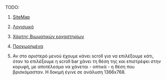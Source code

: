 TODO:

1. [SiteMap](https://pe86.github.io/linux/SiteMap/)

2. [Λογισμικό](https://pe86.github.io/linux/Λογισμικό/)

3. [Χάρτης Βιωματικών εργαστηρίων](https://pe86.github.io/linux/LTSP/Βιωματικά_εργαστήρια/#χάρτης-βιωματικών-εργαστηρίων)

4. [Προχωρημένα](https://pe86.github.io/linux/LTSP/Προχωρημένα/)

5. Αν στο αριστερό μενού έχουμε κάνει scroll για να επιλέξουμε κάτι, όταν το επιλέξουμε η scroll bar χάνει τη θέση της και επιστρέφει στην κορυφή, με αποτέλεσμα να χάνεται - οπτικά - η θέση που βρισκόμασταν.
Η δοκιμή έγινε σε ανάλυση 1366x768.